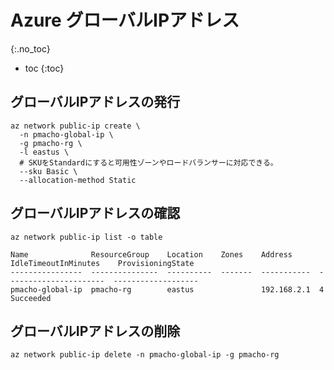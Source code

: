 # Azure グローバルIPアドレス
{:.no_toc}

* toc
{:toc}

## グローバルIPアドレスの発行
```shell
az network public-ip create \
  -n pmacho-global-ip \
  -g pmacho-rg \
  -l eastus \
  # SKUをStandardにすると可用性ゾーンやロードバランサーに対応できる。
  --sku Basic \
  --allocation-method Static
```

## グローバルIPアドレスの確認
```shell
az network public-ip list -o table

Name              ResourceGroup    Location    Zones    Address      IdleTimeoutInMinutes    ProvisioningState
----------------  ---------------  ----------  -------  -----------  ----------------------  -------------------
pmacho-global-ip  pmacho-rg        eastus               192.168.2.1  4                       Succeeded
```

## グローバルIPアドレスの削除
```shell
az network public-ip delete -n pmacho-global-ip -g pmacho-rg
```
